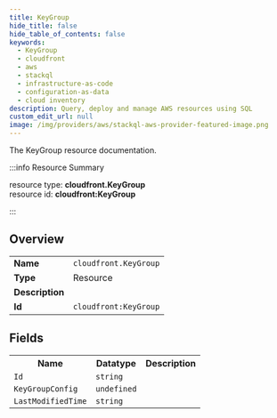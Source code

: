 ```yaml
---
title: KeyGroup
hide_title: false
hide_table_of_contents: false
keywords:
  - KeyGroup
  - cloudfront
  - aws
  - stackql
  - infrastructure-as-code
  - configuration-as-data
  - cloud inventory
description: Query, deploy and manage AWS resources using SQL
custom_edit_url: null
image: /img/providers/aws/stackql-aws-provider-featured-image.png
---
```

The KeyGroup resource documentation.

:::info Resource Summary

<div class="row">
<div class="providerDocColumn">
<span>resource type:&nbsp;<b>cloudfront.KeyGroup</b></span><br />
<span>resource id:&nbsp;<b>cloudfront:KeyGroup</b></span><br />
</div>
</div>

:::

## Overview
<table><tbody>
<tr><td><b>Name</b></td><td><code>cloudfront.KeyGroup</code></td></tr>
<tr><td><b>Type</b></td><td>Resource</td></tr>
<tr><td><b>Description</b></td><td></td></tr>
<tr><td><b>Id</b></td><td><code>cloudfront:KeyGroup</code></td></tr>
</tbody></table>

## Fields
<table><tbody>
<tr><th>Name</th><th>Datatype</th><th>Description</th></tr>
<tr><td><code>Id</code></td><td><code>string</code></td><td></td></tr><tr><td><code>KeyGroupConfig</code></td><td><code>undefined</code></td><td></td></tr><tr><td><code>LastModifiedTime</code></td><td><code>string</code></td><td></td></tr>
</tbody></table>